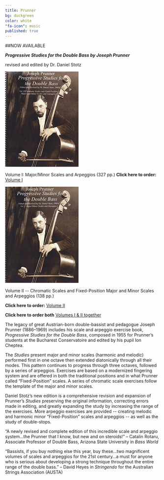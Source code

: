 ```yaml
---
title: Prunner
bg: duckgreen
color: white
"fa-icon": music
published: true
---
```




##NOW AVAILABLE

_**Progressive Studies for the Double Bass by Joseph Prunner**_

revised and edited by Dr. Daniel Stotz

![prunner1](../img/joseph-prunner-progressive-studies-for-double-bass-stotz-1.jpg)


Volume I: Major/Minor Scales and Arpeggios (327 pp.)
**Click here to order:**
[Volume I]( http://www.amazon.com/dp/B00L3YLKCO/?tag=becbot-20)

![prunner2](../img/joseph-prunner-progressive-studies-for-double-bass-stotz-2.jpg)

Volume II -- Chromatic Scales and Fixed-Position Major and Minor Scales and Arpeggios (138 pp.)

**Click here to order:**
[Volume II]( http://www.amazon.com/dp/B00L4O8U12/?tag=becbot-20)

**Click here to order both**
[Volumes I & II together](http://www.amazon.com/dp/B00L4ONTCC/?tag=becbot-20)

The legacy of great Austrian-born double-bassist and pedagogue Joseph Prunner (1886–1969) includes his scale and arpeggio exercise book, _Progressive Studies for the Double Bass_, composed in 1955 for Prunner’s students at the Bucharest Conservatoire and edited by his pupil Ion Cheptea.

The _Studies_ present major and minor scales (harmonic and melodic) performed first in one octave then extended diatonically through all their modes. This pattern continues to progress through three octaves, followed by a series of arpeggios. Exercises are based on a modernized fingering system and are offered in both the traditional positions and in what Prunner called “Fixed-Position” scales. A series of chromatic scale exercises follow the template of the major and minor scales.

Daniel Stotz’s new edition is a comprehensive revision and expansion of Prunner’s _Studies_ preserving the original information, correcting errors made in editing, and greatly expanding the study by increasing the range of the exercises. More arpeggio exercises are provided -- creating melodic and harmonic minor “Fixed-Position” scales and arpeggios --  as well as the study of double-stops.


“A newly revised and complete edition of this incredible scale and arpeggio system…the Prunner that I know, but new and on steroids!” – Catalin Rotaru, Associate Professor of Double Bass, Arizona State University in _Bass World_

“Bassists, if you buy nothing else this year, buy these…two magnificent volumes of scales and arpeggios for the 21st century…a must for anyone who is serious about developing a strong technique throughout the entire range of the double bass.” – David Heyes in _Stringendo_ for the Australian Strings Association (AUSTA)
